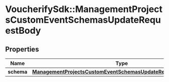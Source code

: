 # VoucherifySdk::ManagementProjectsCustomEventSchemasUpdateRequestBody

## Properties

| Name | Type | Description | Notes |
| ---- | ---- | ----------- | ----- |
| **schema** | [**ManagementProjectsCustomEventSchemasUpdateRequestBodySchema**](ManagementProjectsCustomEventSchemasUpdateRequestBodySchema.md) |  | [optional] |

